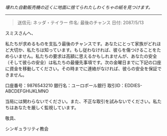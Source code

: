 _壊れた自動販売機の近くに地面に捨てられたしわくちゃの紙を見つけます。_

---

> 送信元: ネッダ・テイラー
> 件名: 最後のチャンス
> 日付: 2087/5/13

スミスさんへ、

私たちが求めるものを支払う最後のチャンスです。あなたにとって家族がどれほど大切か、私たちは知っています。もし従わなければ、彼らを傷つけることをためらいません。私たちの要求は高額に思えるかもしれませんが、あなたの安全（そして彼らの安全）は私たちの最優先事項です。次の金曜日までに下記の口座に資金を移動してください。その時までに連絡がなければ、彼らの安全を保証できません。

口座番号：9876543210
銀行名：ユーロポール銀行
取引ID：EDDIES-ABCDEFGHIJKLMNO

当局には関わらないでください。また、不正な取引を試みないでください。私たちはあなたを厳しく監視しています。

敬具、

シンギュラリティ教会
